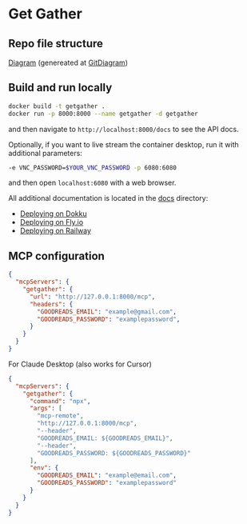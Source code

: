# Get Gather

## Repo file structure
[Diagram](./diagram.md) (genereated at [GitDiagram](https://gitdiagram.com/getgather-hub/getgather))

## Build and run locally

```bash
docker build -t getgather .
docker run -p 8000:8000 --name getgather -d getgather
```
and then navigate to `http://localhost:8000/docs` to see the API docs.

Optionally, if you want to live stream the container desktop, run it with additional parameters:

```bash
-e VNC_PASSWORD=$YOUR_VNC_PASSWORD -p 6080:6080
```

and then open `localhost:6080` with a web browser.

All additional documentation is located in the [docs](./docs) directory:

- [Deploying on Dokku](./docs/deploy_dokku.md)
- [Deploying on Fly.io](./docs/deploy_fly.md)
- [Deploying on Railway](./docs/deploy_railway.md)


## MCP configuration

```json
{
  "mcpServers": {
    "getgather": {
      "url": "http://127.0.0.1:8000/mcp",
      "headers": {
        "GOODREADS_EMAIL": "example@gmail.com",
        "GOODREADS_PASSWORD": "examplepassword",
      }
    }
  }
}
```


For Claude Desktop (also works for Cursor)

```json
{
  "mcpServers": {
    "getgather": {
      "command": "npx",
      "args": [
        "mcp-remote",
        "http://127.0.0.1:8000/mcp",
        "--header",
        "GOODREADS_EMAIL: ${GOODREADS_EMAIL}",
        "--header",
        "GOODREADS_PASSWORD: ${GOODREADS_PASSWORD}"
      ],
      "env": {
        "GOODREADS_EMAIL": "example@email.com",
        "GOODREADS_PASSWORD": "examplepassword"
      }
    }
  }
}
```
